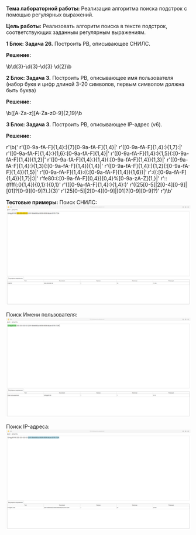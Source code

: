 <b>Тема лабораторной работы:</b> Реализация алгоритма поиска подстрок с помощью регулярных выражений.

<b>Цель работы:</b> Реализовать алгоритм поиска в тексте подстрок, соответствующих заданным регулярным выражениям.

 

<b>1 Блок: Задача 26.</b> Построить РВ, описывающее СНИЛС.

<b>Решение:</b>

\b\d{3}-\d{3}-\d{3} \d{2}\b

<b>2 Блок: Задача 3.</b> Построить РВ, описывающее имя пользователя (набор букв и цифр длиной 3-20 символов, первым символом должна быть буква)

<b>Решение:</b>

\b([A-Za-z][A-Za-z0-9]{2,19}\b

<b>3 Блок: Задача 3.</b> Построить РВ, описывающее IP-адрес (v6).

<b>Решение:</b>


r'\b('
r'([0-9a-fA-F]{1,4}:){7}[0-9a-fA-F]{1,4}|'
r'([0-9a-fA-F]{1,4}:){1,7}:|'
r'([0-9a-fA-F]{1,4}:){1,6}:[0-9a-fA-F]{1,4}|'
r'([0-9a-fA-F]{1,4}:){1,5}(:[0-9a-fA-F]{1,4}){1,2}|'
r'([0-9a-fA-F]{1,4}:){1,4}(:[0-9a-fA-F]{1,4}){1,3}|'
r'([0-9a-fA-F]{1,4}:){1,3}(:[0-9a-fA-F]{1,4}){1,4}|'
r'([0-9a-fA-F]{1,4}:){1,2}(:[0-9a-fA-F]{1,4}){1,5}|'
r'[0-9a-fA-F]{1,4}:((:[0-9a-fA-F]{1,4}){1,6})|'
r':((:[0-9a-fA-F]{1,4}){1,7}|:)|'
r'fe80:(:[0-9a-fA-F]{0,4}){0,4}%[0-9a-zA-Z]{1,}|'
r'::(ffff(:0{1,4}){0,1}:){0,1}'
r'(([0-9a-fA-F]{1,4}:){1,4}:)'
r'((25[0-5]|2[0-4][0-9]|[01]?[0-9][0-9]?)\.){3}'
r'(25[0-5]|2[0-4][0-9]|[01]?[0-9][0-9]?)'
r')\b'


<b>Тестовые примеры:</b>
Поиск СНИЛС:
!["Picture1.png"](Picture1.png)

Поиск Имени пользователя:
!["Picture2.png"](Picture2.png)

Поиск IP-адреса:
!["Picture3.png"](Picture3.png)
